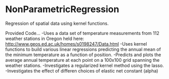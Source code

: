 # NonParametricRegression
Regression of spatial data using kernel functions. 

Provided Code...
-Uses a data set of temperature measurements from 112 weather stations in Oregon held here: http://www.geos.ed.ac.uk/homes/s0198247/Data.html
-Uses kernel functions to build various linear regressions predicting the annual mean of the minimum temperature as a function of position.
-Predicts and plots the average annual temperature at each point on a 100x100 grid spanning the weather stations.
-Investigates a regularized kernel method using the lasso. 
-Investigates the effect of differen choices of elastic net constant (alpha)
